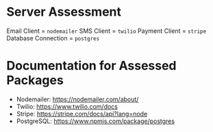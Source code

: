 # Server Assessment

Email Client = `nodemailer`
SMS Client = `twilio`
Payment Client = `stripe`
Database Connection = `postgres`

# Documentation for Assessed Packages

- Nodemailer: https://nodemailer.com/about/
- Twilio: https://www.twilio.com/docs
- Stripe: https://stripe.com/docs/api?lang=node
- PostgreSQL: https://www.npmjs.com/package/postgres
